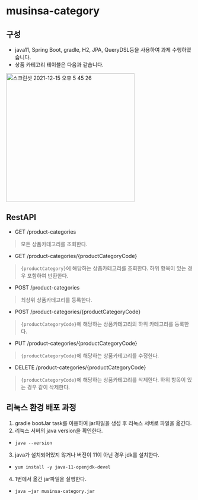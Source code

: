 # musinsa-category

## 구성
- java11, Spring Boot, gradle, H2, JPA, QueryDSL등을 사용하여 과제 수행하였습니다.
- 상품 카테고리 테이블은 다음과 같습니다.
<img width="346" alt="스크린샷 2021-12-15 오후 5 45 26" src="https://user-images.githubusercontent.com/26237035/146153455-b6455375-65d9-4c83-bac5-affd4eaceb4e.png">

## RestAPI
- GET /product-categories 
> 모든 상품카테고리를 조회한다.

- GET /product-categories/{productCategoryCode}
> `{productCategory}`에 해당하는 상품카테고리를 조회한다. 하위 항목이 있는 경우 포함하여 반환한다.

- POST /product-categories
> 최상위 상품카테고리를 등록한다.

- POST /product-categories/{productCategoryCode}
> `{productCategoryCode}`에 해당하는 상품카테고리의 하위 카테고리를 등록한다.

- PUT /product-categories/{productCategoryCode}
> `{productCategoryCode}`에 해당하는 상품카테고리를 수정한다.

- DELETE /product-categories/{productCategoryCode}
> `{productCategoryCode}`에 해당하는 상품카테고리를 삭제한다. 하위 항목이 있는 경우 같이 삭제한다.

## 리눅스 환경 배포 과정

1. gradle bootJar task를 이용하여 jar파일을 생성 후 리눅스 서버로 파일을 옮긴다.
2. 리눅스 서버의 java version을 확인한다. 
- `java --version`
3. java가 설치되어있지 않거나 버전이 11이 아닌 경우 jdk를 설치한다.
- `yum install -y java-11-openjdk-devel`
4. 1번에서 옮긴 jar파일을 실행한다.
- `java –jar musinsa-category.jar`
